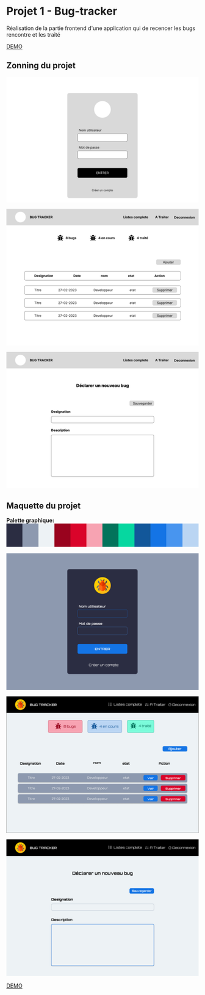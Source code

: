 
# Projet 1 - Bug-tracker

Réalisation de la partie frontend d'une application qui de recencer les bugs rencontre et les traité

[DEMO](https://assadi-dev.github.io/Bug-tracker/)

## Zonning du projet

![alt wireframe-page connexion](./doc/Wireframe%20-%20Connexion.jpg)

![alt wireframe-page Liste des bugs](./doc/Wireframe%20-%20Page%20principale.jpg)

![alt wireframe-page ajouter un bug](./doc/Wireframe%20-%20Page%20Ajouter%20un%20bug.jpg)


## Maquette du projet

**Palette graphique:** ![alt Palette graphique](./doc/Palette.jpg)

![alt maquette-page connexion](./doc/Maquette-%20Connexion.jpg)

![alt maquette-page Listes des bugs](./doc/Maquette%20-%20Page%20principale.jpg)

![alt maquette-page ajouter un bug](./doc/Maquette-%20Page%20Ajouter%20un%20bug.jpg)




[DEMO](https://assadi-dev.github.io/Bug-tracker/)


 
